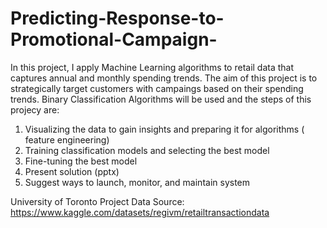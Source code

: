 # Predicting-Response-to-Promotional-Campaign-

In this project, I apply Machine Learning algorithms to retail data that captures annual and monthly spending trends. The aim of this project is to strategically target customers with campaings based on their spending trends. Binary Classification Algorithms will be used and the steps of this projecy are:

1. Visualizing the data to gain insights and preparing it for algorithms ( feature engineering)
3. Training classification models and selecting the best model 
4. Fine-tuning the best model
5. Present solution (pptx)
6. Suggest ways to launch, monitor, and maintain system

University of Toronto Project
Data Source: https://www.kaggle.com/datasets/regivm/retailtransactiondata

